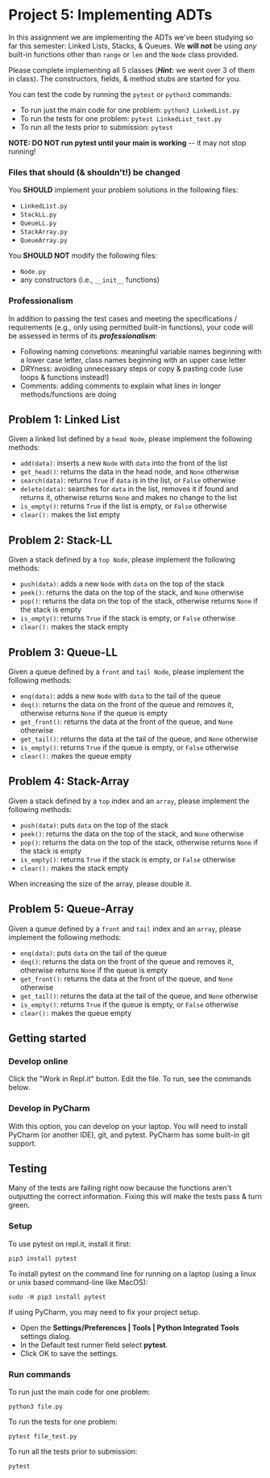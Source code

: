 # Project 5: Implementing ADTs

In this assignment we are implementing the ADTs we've been studying 
so far this semester: Linked Lists, Stacks, & Queues. We **will not** be
using _any_ built-in functions other than `range` or `len` and the `Node`
class provided.

Please complete implementing all 5 classes (**_Hint:_** we went over
3 of them in class). The constructors, fields, & method stubs are
started for you.

You can test the code by running the `pytest` or `python3` commands:

* To run just the main code for one problem: `python3 LinkedList.py`
* To run the tests for one problem: `pytest LinkedList_test.py`
* To run all the tests prior to submission: `pytest`

**NOTE: DO NOT run pytest until your main is working**
-- it may not stop running!

### Files that should (& shouldn't!) be changed

You **SHOULD** implement your problem solutions in the following files:
* `LinkedList.py`
* `StackLL.py`
* `QueueLL.py`
* `StackArray.py`
* `QueueArray.py`

You **SHOULD NOT** modify the following files:
* `Node.py`
* any constructors (i.e., `__init__` functions)

### Professionalism
In addition to passing the test cases and meeting the specifications / requirements (e.g., only using permitted built-in functions), your code will be assessed in terms of its **_professionalism_**:
* Following naming convetions: meaningful variable names beginning with a lower case letter, class names beginning with an upper case letter
* DRYness: avoiding unnecessary steps or copy & pasting code (use loops & functions instead!)
* Comments: adding comments to explain what lines in longer methods/functions are doing

## Problem 1: Linked List
Given a linked list defined by a `head Node`, please implement the following methods:
* `add(data)`: inserts a new `Node` with `data` into the front of the list
* `get_head()`: returns the data in the head node, and `None` otherwise
* `search(data)`: returns `True` if `data` is in the list, or `False` otherwise
* `delete(data)`: searches for `data` in the list, removes it if found and returns it, otherwise returns `None` and makes no change to the list
* `is_empty()`: returns `True` if the list is empty, or `False` otherwise
* `clear():` makes the list empty

## Problem 2: Stack-LL
Given a stack defined by a `top Node`, please implement the following methods:
* `push(data)`: adds a new `Node` with `data` on the top of the stack
* `peek()`: returns the data on the top of the stack, and `None` otherwise
* `pop()`: returns the data on the top of the stack, otherwise returns `None` if the stack is empty
* `is_empty()`: returns `True` if the stack is empty, or `False` otherwise
* `clear():` makes the stack empty

## Problem 3: Queue-LL
Given a queue defined by a `front` and `tail Node`, please implement the following methods:
* `enq(data)`: adds a new `Node` with `data` to the tail of the queue
* `deq()`: returns the data on the front of the queue and removes it, otherwise returns `None` if the queue is empty
* `get_front()`: returns the data at the front of the queue, and `None` otherwise
* `get_tail()`: returns the data at the tail of the queue, and `None` otherwise
* `is_empty()`: returns `True` if the queue is empty, or `False` otherwise
* `clear():` makes the queue empty

## Problem 4: Stack-Array
Given a stack defined by a `top` index and an `array`, please implement the following methods:
* `push(data)`: puts `data` on the top of the stack
* `peek()`: returns the data on the top of the stack, and `None` otherwise
* `pop()`: returns the data on the top of the stack, otherwise returns `None` if the stack is empty
* `is_empty()`: returns `True` if the stack is empty, or `False` otherwise
* `clear():` makes the stack empty

When increasing the size of the array, please double it.

## Problem 5: Queue-Array
Given a queue defined by a `front` and `tail` index and an `array`, please implement the following methods:
* `enq(data)`: puts `data` on the tail of the queue
* `deq()`: returns the data on the front of the queue and removes it, otherwise returns `None` if the queue is empty
* `get_front()`: returns the data at the front of the queue, and `None` otherwise
* `get_tail()`: returns the data at the tail of the queue, and `None` otherwise
* `is_empty()`: returns `True` if the queue is empty, or `False` otherwise
* `clear():` makes the queue empty

## Getting started

### Develop online

Click the "Work in Repl.it" button. Edit the file. To run, see the commands below.

### Develop in PyCharm

With this option, you can develop on your laptop. 
You will need to install PyCharm (or another IDE),
git, and pytest. PyCharm has some built-in git 
support.

## Testing
Many of the tests are failing right now because the 
functions
aren't outputting the correct information. Fixing this
will make the tests pass & turn green.

### Setup
To use pytest on repl.it, install it first:

`pip3 install pytest`

To install pytest on the command line for running on a laptop (using a linux or unix based command-line like MacOS):

`sudo -H pip3 install pytest`

If using PyCharm, you may need to fix your project setup.
- Open the **Settings/Preferences | Tools | Python Integrated Tools** settings dialog.
- In the Default test runner field select **pytest**.
- Click OK to save the settings.

### Run commands
To run just the main code for one problem:

`python3 file.py`

To run the tests for one problem:

`pytest file_test.py`

To run all the tests prior to submission:

`pytest`
